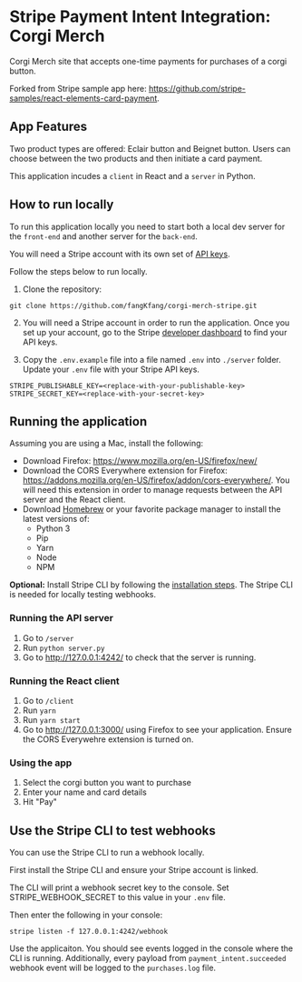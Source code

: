 # Stripe Payment Intent Integration: Corgi Merch 

Corgi Merch site that accepts one-time payments for purchases of a corgi button.

Forked from Stripe sample app here: https://github.com/stripe-samples/react-elements-card-payment. 

## App Features

Two product types are offered: Eclair button and Beignet button. Users can choose between the two products and then initiate a card payment. 

This application incudes a `client` in React and a `server` in Python.

## How to run locally

To run this application locally you need to start both a local dev server for the `front-end` and another server for the `back-end`.

You will need a Stripe account with its own set of [API keys](https://stripe.com/docs/development#api-keys).

Follow the steps below to run locally.

1. Clone the repository: 

```
git clone https://github.com/fangKfang/corgi-merch-stripe.git
```

2. You will need a Stripe account in order to run the application. Once you set up your account, go to the Stripe [developer dashboard](https://stripe.com/docs/development#api-keys) to find your API keys. 

3. Copy the `.env.example` file into a file named `.env` into `./server` folder. Update your `.env` file with your Stripe API keys. 

```
STRIPE_PUBLISHABLE_KEY=<replace-with-your-publishable-key>
STRIPE_SECRET_KEY=<replace-with-your-secret-key>
```
## Running the application

Assuming you are using a Mac, install the following:

* Download Firefox: https://www.mozilla.org/en-US/firefox/new/
* Download the CORS Everywhere extension for Firefox: https://addons.mozilla.org/en-US/firefox/addon/cors-everywhere/. You will need this extension in order to manage requests between the API server and the React client. 
* Download [Homebrew](https://brew.sh/) or your favorite package manager to install the latest versions of: 
	- Python 3 
	- Pip 
	- Yarn
	- Node 
	- NPM 

**Optional:**
Install Stripe CLI by following the [installation steps](https://github.com/stripe/stripe-cli#installation). The Stripe CLI is needed for locally testing webhooks.

### Running the API server

1. Go to `/server`
2. Run `python server.py`
3. Go to http://127.0.0.1:4242/ to check that the server is running. 


### Running the React client

1. Go to `/client`
3. Run `yarn`
3. Run `yarn start` 
4. Go to http://127.0.0.1:3000/ using Firefox to see your application. Ensure the CORS Everywehre extension is turned on. 

### Using the app

1. Select the corgi button you want to purchase
2. Enter your name and card details
2. Hit "Pay"

## Use the Stripe CLI to test webhooks

You can use the Stripe CLI to run a webhook locally. 

First install the Stripe CLI and ensure your Stripe account is linked. 

The CLI will print a webhook secret key to the console. Set STRIPE_WEBHOOK_SECRET to this value in your `.env` file.

Then enter the following in your console:
```
stripe listen -f 127.0.0.1:4242/webhook
```
Use the applicaiton. You should see events logged in the console where the CLI is running. Additionally, every payload from `payment_intent.succeeded` webhook event will be logged to the `purchases.log` file. 
